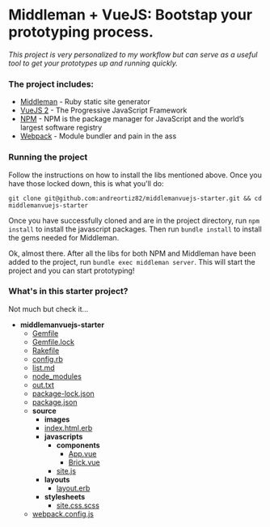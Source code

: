 # Middleman + VueJS: Bootstap your prototyping process.
*This project is very personalized to my workflow but can serve as a useful tool to get your prototypes up and running quickly.*

### The project includes:
* [Middleman](http://middlemanapp.com) - Ruby static site generator
* [VueJS 2](https://vuejs.org/) - The Progressive JavaScript Framework
* [NPM](https://www.npmjs.com/) - NPM is the package manager for JavaScript and the world’s largest software registry
* [Webpack](https://webpack.github.io/) - Module bundler and pain in the ass

### Running the project
Follow the instructions on how to install the libs mentioned above. Once you have those locked down, this is what you'll do:

`git clone git@github.com:andreortiz82/middlemanvuejs-starter.git && cd middlemanvuejs-starter`

Once you have successfully cloned and are in the project directory, run `npm install` to install the javascript packages. Then run `bundle install` to install the gems needed for Middleman.

Ok, almost there. After all the libs for both NPM and Middleman have been added to the project, run `bundle exec middleman server`. This will start the project and you can start prototyping!

### What's in this starter project?
Not much but check it...

- __middlemanvuejs-starter__
  - [Gemfile](middlemanvuejs-starter/Gemfile)
  - [Gemfile.lock](middlemanvuejs-starter/Gemfile.lock)
  - [Rakefile](/middlemanvuejs-starter/Rakefile)
  - [config.rb](middlemanvuejs-starter/config.rb)
  - [list.md](middlemanvuejs-starter/list.md)
  - [node_modules](middlemanvuejs-starter/node_modules)
  - [out.txt](middlemanvuejs-starter/out.txt)
  - [package-lock.json](middlemanvuejs-starter/package-lock.json)
  - [package.json](middlemanvuejs-starter/package.json)
  - __source__
    - __images__
    - [index.html.erb](middlemanvuejs-starter/source/index.html.erb)
    - __javascripts__
      - __components__
        - [App.vue](middlemanvuejs-starter/source/javascripts/components/App.vue)
        - [Brick.vue](middlemanvuejs-starter/source/javascripts/components/Brick.vue)
      - [site.js](middlemanvuejs-starter/source/javascripts/site.js)
    - __layouts__
      - [layout.erb](middlemanvuejs-starter/source/layouts/layout.erb)
    - __stylesheets__
      - [site.css.scss](middlemanvuejs-starter/source/stylesheets/site.css.scss)
  - [webpack.config.js](middlemanvuejs-starter/webpack.config.js)

